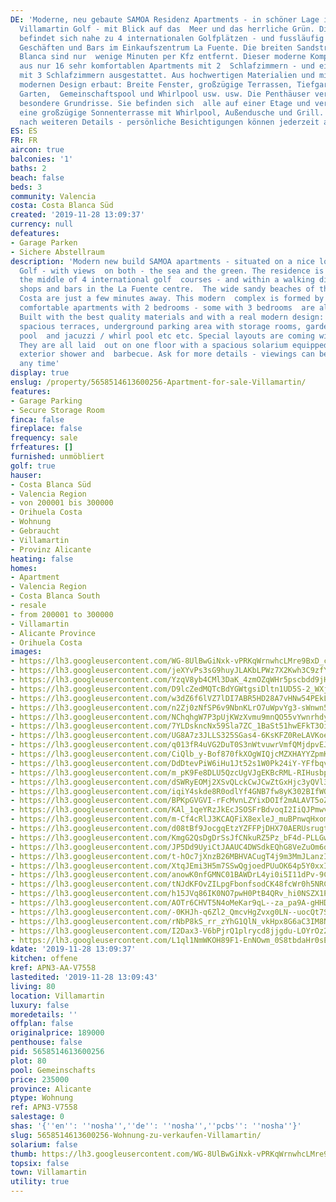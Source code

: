 ```yaml
---
DE: 'Moderne, neu gebaute SAMOA Residenz Apartments - in schöner Lage inmitten von
  Villamartin Golf - mit Blick auf das  Meer und das herrliche Grün. Die Residenz
  befindet sich nahe zu 4 internationalen Golfplätzen - und fussläufig zu  Restaurants,
  Geschäften und Bars im Einkaufszentrum La Fuente. Die breiten Sandstrände der Costa
  Blanca sind nur  wenige Minuten per Kfz entfernt. Dieser moderne Komplex besteht
  aus nur 16 sehr komfortablen Apartments mit 2  Schlafzimmern - und einige sind auch
  mit 3 Schlafzimmern ausgestattet. Aus hochwertigen Materialien und mit einem  wirklich
  modernen Design erbaut: Breite Fenster, großzügige Terrassen, Tiefgarage mit Abstellräumen,
  Garten,  Gemeinschaftspool und Whirlpool usw. usw. Die Penthäuser verfügen über
  besondere Grundrisse. Sie befinden sich  alle auf einer Etage und verfügen über
  eine großzügige Sonnenterrasse mit Whirlpool, Außendusche und Grill. Fragen  Sie
  nach weiteren Details - persönliche Besichtigungen können jederzeit arrangiert werden.'
ES: ES
FR: FR
aircon: true
balconies: '1'
baths: 2
beach: false
beds: 3
community: Valencia
costa: Costa Blanca Süd
created: '2019-11-28 13:09:37'
currency: null
defeatures:
- Garage Parken
- Sichere Abstellraum
description: 'Modern new build SAMOA apartments - situated on a nice location in Villamartin
  Golf - with views  on both - the sea and the green. The residence is located in
  the middle of 4 international golf  courses - and within a walking distance to restaurants,
  shops and bars in the La Fuente centre.  The wide sandy beaches of the Southern
  Costa are just a few minutes away. This modern  complex is formed by only a few
  comfortable apartments with 2 bedrooms - some with 3 bedrooms  are also available.
  Built with the best quality materials and with a real modern design: Wide  windows,
  spacious terraces, underground parking area with storage rooms, garden, communal
  pool  and jacuzzi / whirl pool etc etc. Special layouts are coming with the penthouses.
  They are all laid  out on one floor with a spacious solarium equipped with jacuzzi,
  exterior shower and  barbecue. Ask for more details - viewings can be arranged at
  any time'
display: true
enslug: /property/5658514613600256-Apartment-for-sale-Villamartin/
features:
- Garage Parking
- Secure Storage Room
finca: false
fireplace: false
frequency: sale
frfeatures: []
furnished: unmöbliert
golf: true
hauser:
- Costa Blanca Süd
- Valencia Region
- von 200001 bis 300000
- Orihuela Costa
- Wohnung
- Gebraucht
- Villamartin
- Provinz Alicante
heating: false
homes:
- Apartment
- Valencia Region
- Costa Blanca South
- resale
- from 200001 to 300000
- Villamartin
- Alicante Province
- Orihuela Costa
images:
- https://lh3.googleusercontent.com/WG-8UlBwGiNxk-vPRKqWrnwhcLMre9BxD_cMD3qe9jZBScbJqWeFNdE0CSXyJqsSivS33-6PDm-2BppJSkWB=w640-rj-e30-l100
- https://lh3.googleusercontent.com/jeXYvPs3sG9huyJLAKbLPWz7X2Kwh3C9zfYsSVs9XmDZeLUJAF9kmApNyyIB5Fn1PFuythr1tTbQTDTPd2vS=w640-rj-e30-l100
- https://lh3.googleusercontent.com/YzqV8yb4CMl3DaK_4zmOZqWHr5pscbdd9jHMV8iZXetKGvQmiEG185XzmWrqtgZBjlq70lI7kfiPBKJoz3S24w=w640-rj-e30-l100
- https://lh3.googleusercontent.com/D9lcZedMQTcBdYGWtgsiDltn1UD5S-2_WXj13Q1eBKgCZ261loHMDtv3TAQtD8HUfpnh-0840T2GCPhaow=w640-rj-e30-l100
- https://lh3.googleusercontent.com/w3dZ6f6lVZ7lDI7ABR5HD28A7vHNw54PEkLfYfNREBp3fKLsY6x1c1QdyMllcPsKQGimHk_fCaDdAjLh3ioc=w640-rj-e30-l100
- https://lh3.googleusercontent.com/n2Zj0zNfSP6v9NbnKLrO7uWpvYg3-sWnwn564NJlCB63K4Gp7u4aJRNrjGOFwlfiEOq1bKJ0b3NGbDghO2B-=w640-rj-e30-l100
- https://lh3.googleusercontent.com/NChqhgW7P3pUjKWzXvmu9mnQO55vYwnrhdyVRcrIhHqyGHiloBXTvifyFmaY7QJPf6X_9B5pjOhG3L4Hka35jw=w640-rj-e30-l100
- https://lh3.googleusercontent.com/7YLDskncNx59Sla7ZC_1BaSt51hwEFkT3Oi8cB9_bWhqM0tgHrEC--1gOrwAqjbb-IZry5f8vrJJQZnWUER05g=w640-rj-e30-l100
- https://lh3.googleusercontent.com/UG8A7z3JLLS325SGas4-6KsKFZ0ReLAVKoe44VAsY6-2_2RhGkkD1Ut65vTuYOrS3yVkfNe_CR1LNBX_h1EE=w640-rj-e30-l100
- https://lh3.googleusercontent.com/q013fR4uVG2DuT0S3nWtvuwrVmfQMjdpvEJnjMSRmW-nJM1OQ5UEjqqcBK-IH2NYy0g7v084arEaSgxsZ2mY4Q=w640-rj-e30-l100
- https://lh3.googleusercontent.com/CiQlb_y-Bof870fkXOgWIQjcMZXHAYYZpmKTHuX2-96lZqTu1rPNzIMXlk2eG9MCEcqA6f2pheHCD6hb6syh=w640-rj-e30-l100
- https://lh3.googleusercontent.com/DdDtevPiW6iHu1Jt52s1W0Pk24iY-YFfbqvxn2TuphVC3sE1ZzYstEoLOf6nP9tI4PBTPen0x2VBi_5IdybX3w=w640-rj-e30-l100
- https://lh3.googleusercontent.com/m_pK9Fe8DLU5QzcUgVJgEKBcRML-RIHusbpy0nRFfETFyihybXbSdHf1vN3_jC822NqhmdJxqSeKR4rR4if8=w640-rj-e30-l100
- https://lh3.googleusercontent.com/dSWRyEOMj2XSvQLckCwJCwZtGxHjc3yQVl3hU7MgLkZ0bmfZS8JF05jbuEL9tOdanI45w3BcA7ZVkJpc0yc=w640-rj-e30-l100
- https://lh3.googleusercontent.com/iqiY4skde8R0odlYf4GNB7fw8yK302BIfWQLizqpm5tz3DcEMuRHFXVD0mxzheHb-0RcxDn3dyOQRHSwU9pq=w640-rj-e30-l100
- https://lh3.googleusercontent.com/BPKpGVGVI-rFcMvnLZYixDOIf2mALAVT5oZOT_lG8soh-4IwbbE6SvuUsDhwzK6w8DrDuMwovtAyRzJMKb9e=w640-rj-e30-l100
- https://lh3.googleusercontent.com/KAl_1qeYRzJkEcJSOSFrBdvoqI2IiQJPmwvKLpiTopNueBoph7rBWNfaDoHnFx_xp3HJz9ybdWMRbLsR-RLw=w640-rj-e30-l100
- https://lh3.googleusercontent.com/m-Cf4cRlJ3KCAQFiX8exleJ_muBPnwqHxom-1Ld6Sg7bfEIfrIFAkAKW-U2ZcGK6nLL5oSBsYIaC2UzkxVzv=w640-rj-e30-l100
- https://lh3.googleusercontent.com/d08tBf9JocgqEtzYZFFPjDHX70AERUsrugt_oNsb_vav7ekDWG-_rtEWkYw92sGiZGSVv_aryfDPHMZ4Ssmr=w640-rj-e30-l100
- https://lh3.googleusercontent.com/KmgG2QsDgDrSsJfCNkuRZ5Pz_bF4d-PLLGwN3sx55_UhzP4xM-qX903K3Rn6sUtYfONdoOKL4JsBPf0u3ygH=w640-rj-e30-l100
- https://lh3.googleusercontent.com/JP5Dd9UyiCtJAAUC4DWSdkEQhG8VeZuOm6dYapIw0XWQt3TKGqpX_PAsfRkwC-qk6fKkeEOZWA-gggnv2rY=w640-rj-e30-l100
- https://lh3.googleusercontent.com/t-hOc7jXnzB26MBHVACugT4j9m3MmJLanzITQx6oI0yPDICswmAFVTDLJiuM6wFZTV7r4yCbtB7pmEw4jkZCpQ=w640-rj-e30-l100
- https://lh3.googleusercontent.com/XtqJEmi3H5m7SSwQgjoedPUuOK64p5Y0xxIGiY5Eu0T-8gvHE5DPI2SY_o862_on23Jfq2A11IFhdPG1sY8=w640-rj-e30-l100
- https://lh3.googleusercontent.com/anowK0nfGMNC01BAWDrL4yi0i5I11dPv-9C84F30Minee2nSwPenjuRRM0UDGWbj3PDHn3sB-0d2wE5nyY8=w640-rj-e30-l100
- https://lh3.googleusercontent.com/tNJdKFOvZILpgFbonfsodCK48fcWr0h5NRCsDL3Fr9tpxnqckIFPn1FgVJMsWdZYx-ldCe94nq_Rab9MKd0JYQ=w640-rj-e30-l100
- https://lh3.googleusercontent.com/h15JVq86IK0NO7pwH0PtB4QRv_hi0NSZX1P9qEdUQZruOzrRsIScSstFrHP6F7rISvqrNwcKapoO9ol4bwn7=w640-rj-e30-l100
- https://lh3.googleusercontent.com/AOTr6CHVT5N4oMeKar9qL--za_pa9A-gHHDGuuGA-adqJxDbtbjbgzir4eFIMgS4Xy_WbS_7T_7OTQswpgkv=w640-rj-e30-l100
- https://lh3.googleusercontent.com/-0KHJh-q6Zl2_QmcvHgZvxg0LN--uocQt7Sib8ba-XOR8tHRChdi5U-kgw0PsIfTxjOwG6VYOS0Rca9vKy2jiw=w640-rj-e30-l100
- https://lh3.googleusercontent.com/rNbP8kS_rr_zYhG1QlN_vkHpx8G6aC3IM8NX0krpk9UAdqDqof5D5KwcoUaq0CJLIoM4CmmQAImvf0XAlYM=w640-rj-e30-l100
- https://lh3.googleusercontent.com/I2Dax3-V6bPjrQ1plrycd8jjgdu-LOYrOz2ncki08df-LDo2YtpG6qcPrkJvt_X97zuZMbwojJgIYNr40myBZw=w640-rj-e30-l100
- https://lh3.googleusercontent.com/L1ql1NmWKOH89F1-EnNOwm_0S8tbdaHr0sEfMeFytgZwNyFDWjxo6UFwOtoN0CsaNr-nYbvrzCpqcJnLjcqW=w640-rj-e30-l100
kdate: '2019-11-28 13:09:37'
kitchen: offene
kref: APN3-AA-V7558
lastedited: '2019-11-28 13:09:43'
living: 80
location: Villamartin
luxury: false
moredetails: ''
offplan: false
originalprice: 189000
penthouse: false
pid: 5658514613600256
plot: 80
pool: Gemeinschafts
price: 235000
province: Alicante
ptype: Wohnung
ref: APN3-V7558
salestage: 0
shas: '{''en'': ''nosha'',''de'': ''nosha'',''pcbs'': ''nosha''}'
slug: 5658514613600256-Wohnung-zu-verkaufen-Villamartin/
solarium: false
thumb: https://lh3.googleusercontent.com/WG-8UlBwGiNxk-vPRKqWrnwhcLMre9BxD_cMD3qe9jZBScbJqWeFNdE0CSXyJqsSivS33-6PDm-2BppJSkWB=w400-h240-n-rj-e30-l100
topsix: false
town: Villamartin
utility: true
---
```

